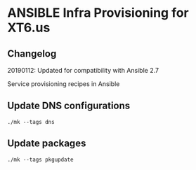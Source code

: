 # ANSIBLE Infra Provisioning for XT6.us

## Changelog

20190112: Updated for compatibility with Ansible 2.7

Service provisioning recipes in Ansible

## Update DNS configurations

```
./mk --tags dns
```

## Update packages

```
./mk --tags pkgupdate
```
